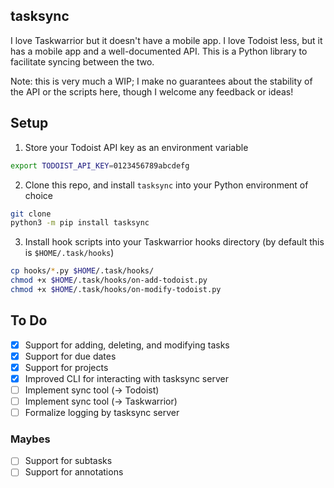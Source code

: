 ## tasksync

I love Taskwarrior but it doesn't have a mobile app. I love Todoist less, but it
has a mobile app and a well-documented API. This is a Python library to
facilitate syncing between the two.

Note: this is very much a WIP; I make no guarantees about the stability of the API or the scripts here, though I welcome any feedback or ideas!

## Setup

1. Store your Todoist API key as an environment variable

```bash
export TODOIST_API_KEY=0123456789abcdefg
```

2. Clone this repo, and install `tasksync` into your Python environment of choice

```bash
git clone 
python3 -m pip install tasksync
```

3.  Install hook scripts into your Taskwarrior hooks directory (by default this is `$HOME/.task/hooks`)

```bash
cp hooks/*.py $HOME/.task/hooks/
chmod +x $HOME/.task/hooks/on-add-todoist.py
chmod +x $HOME/.task/hooks/on-modify-todoist.py
```

## To Do

- [x] Support for adding, deleting, and modifying tasks
- [x] Support for due dates
- [x] Support for projects
- [x] Improved CLI for interacting with tasksync server
- [ ] Implement sync tool (-> Todoist)
- [ ] Implement sync tool (-> Taskwarrior)
- [ ] Formalize logging by tasksync server

### Maybes

- [ ] Support for subtasks
- [ ] Support for annotations
